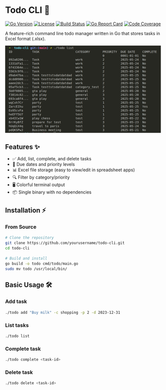 # Todo CLI 📝

[![Go Version](https://img.shields.io/github/go-mod/go-version/anonymous961/go-todo-cli)](https://golang.org/)
[![License](https://img.shields.io/badge/license-MIT-blue.svg)](LICENSE)
[![Build Status](https://github.com/yourusername/todo-cli/actions/workflows/go.yml/badge.svg)](https://github.com/yourusername/todo-cli/actions)
[![Go Report Card](https://goreportcard.com/badge/github.com/yourusername/todo-cli)](https://goreportcard.com/report/github.com/yourusername/todo-cli)
[![Code Coverage](https://img.shields.io/codecov/c/github/yourusername/todo-cli)](https://codecov.io/gh/yourusername/todo-cli)

A feature-rich command line todo manager written in Go that stores tasks in Excel format (.xlsx).

![alt text](image.png)

## Features ✨

- ✅ Add, list, complete, and delete tasks
- 📅 Due dates and priority levels
- 📊 Excel file storage (easy to view/edit in spreadsheet apps)
- 🔍 Filter by category/priority
- 🖥️ Colorful terminal output
- 📦 Single binary with no dependencies

## Installation ⚡

### From Source

```bash
# Clone the repository
git clone https://github.com/yourusername/todo-cli.git
cd todo-cli

# Build and install
go build -o todo cmd/todo/main.go
sudo mv todo /usr/local/bin/
```

## Basic Usage 🛠️

### Add task

```sh
./todo add "Buy milk" -c shopping -p 2 -d 2023-12-31
```

### List tasks

```sh
./todo list
```

### Complete task

```sh
./todo complete <task-id>
```

### Delete task

```sh
./todo delete <task-id>
```
